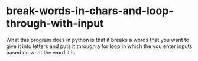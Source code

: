 # break-words-in-chars-and-loop-through-with-input
What this program does in python is that it breaks a words that you want to give it into letters and puts it through a for loop in which the you enter inputs based on what the word it is
